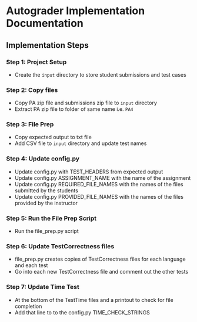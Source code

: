 # Autograder Implementation Documentation

## Implementation Steps

### Step 1: Project Setup
- Create the `input` directory to store student submissions and test cases

### Step 2: Copy files
 - Copy PA zip file and submissions zip file to `input` directory
 - Extract PA zip file to folder of same name i.e. `PA4`

### Step 3: File Prep
 - Copy expected output to txt file
 - Add CSV file to `input` directory and update test names

### Step 4: Update config.py
 - Update config.py with TEST_HEADERS from expected output
 - Update config.py ASSIGNMENT_NAME with the name of the assignment
 - Update config.py REQUIRED_FILE_NAMES with the names of the files submitted by the students
 - Update config.py PROVIDED_FILE_NAMES with the names of the files provided by the instructor
 
### Step 5: Run the File Prep Script
 - Run the file_prep.py script
 
### Step 6: Update TestCorrectness files
 - file_prep.py creates copies of TestCorrectness files for each language and each test
 - Go into each new TestCorrectness file and comment out the other tests

### Step 7: Update Time Test
 - At the bottom of the TestTime files and a printout to check for file completion
 - Add that line to to the config.py TIME_CHECK_STRINGS